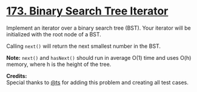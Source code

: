 # [173. Binary Search Tree Iterator](https://leetcode.com/problems/binary-search-tree-iterator/description)
Implement an iterator over a binary search tree (BST). Your iterator will be initialized with the root node of a BST.

Calling `next()` will return the next smallest number in the BST.

**Note:** `next()` and `hasNext()` should run in average O(1) time and uses O(h) memory, where h is the height of the tree.

**Credits:**  
Special thanks to [@ts](https://oj.leetcode.com/discuss/user/ts) for adding this problem and creating all test cases.